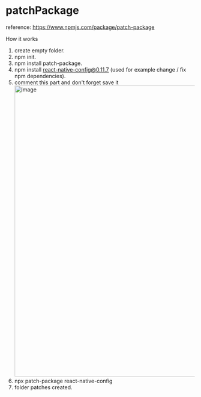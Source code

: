 # patchPackage

reference: https://www.npmjs.com/package/patch-package

How it works
1. create empty folder.
2. npm init.
3. npm install patch-package.
4. npm install react-native-config@0.11.7 (used for example change / fix npm dependencies).
5. comment this part and don't forget save it <img width="774" alt="image" src="https://github.com/Yosteven97/patchPackage/assets/33284223/550a5978-72af-42c5-a0ed-63faa6d2998d">
6. npx patch-package react-native-config
7. folder patches created.
